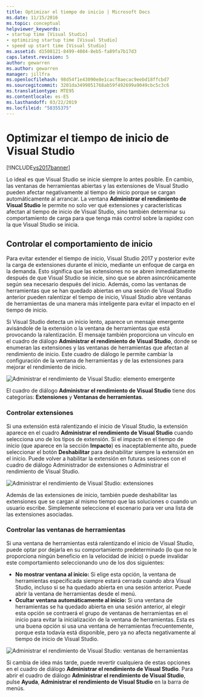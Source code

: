 ```yaml
---
title: Optimizar el tiempo de inicio | Microsoft Docs
ms.date: 11/15/2016
ms.topic: conceptual
helpviewer_keywords:
- startup time [Visual Studio]
- optimizing startup time [Visual Studio]
- speed up start time [Visual Studio]
ms.assetid: d1508121-8499-4084-8eb5-fa89fa7b17d3
caps.latest.revision: 5
author: gewarren
ms.author: gewarren
manager: jillfra
ms.openlocfilehash: 98d54f1e43090e8e1cacf8aecac9eebd18ffcbd7
ms.sourcegitcommit: 3201da3499051768ab59f492699a9049cbc5c3c6
ms.translationtype: MTE95
ms.contentlocale: es-ES
ms.lasthandoff: 03/22/2019
ms.locfileid: "58355375"
---
```

# <a name="optimize-visual-studio-startup-time"></a>Optimizar el tiempo de inicio de Visual Studio
[!INCLUDE[vs2017banner](../includes/vs2017banner.md)]

Lo ideal es que Visual Studio se inicie siempre lo antes posible. En cambio, las ventanas de herramientas abiertas y las extensiones de Visual Studio pueden afectar negativamente al tiempo de inicio porque se cargan automáticamente al arrancar. La ventana **Administrar el rendimiento de Visual Studio** le permite no solo ver qué extensiones y características afectan al tiempo de inicio de Visual Studio, sino también determinar su comportamiento de carga para que tenga más control sobre la rapidez con la que Visual Studio se inicia.

## <a name="control-startup-behavior"></a>Controlar el comportamiento de inicio

Para evitar extender el tiempo de inicio, Visual Studio 2017 y posterior evite la carga de extensiones durante el inicio, mediante un enfoque de carga en la demanda. Esto significa que las extensiones no se abren inmediatamente después de que Visual Studio se inicie, sino que se abren asincrónicamente según sea necesario después del inicio. Además, como las ventanas de herramientas que se han quedado abiertas en una sesión de Visual Studio anterior pueden ralentizar el tiempo de inicio, Visual Studio abre ventanas de herramientas de una manera más inteligente para evitar el impacto en el tiempo de inicio.

Si Visual Studio detecta un inicio lento, aparece un mensaje emergente avisándole de la extensión o la ventana de herramientas que está provocando la ralentización. El mensaje también proporciona un vínculo en el cuadro de diálogo **Administrar el rendimiento de Visual Studio**, donde se enumeran las extensiones y las ventanas de herramientas que afectan al rendimiento de inicio. Este cuadro de diálogo le permite cambiar la configuración de la ventana de herramientas y de las extensiones para mejorar el rendimiento de inicio.

![Administrar el rendimiento de Visual Studio: elemento emergente](../ide/media/vside-perfdialog-popup.PNG "Administrar el rendimiento de Visual Studio: elemento emergente")

El cuadro de diálogo **Administrar el rendimiento de Visual Studio** tiene dos categorías: **Extensiones** y **Ventanas de herramientas**.

### <a name="control-extensions"></a>Controlar extensiones
Si una extensión está ralentizando el inicio de Visual Studio, la extensión aparece en el cuadro **Administrar el rendimiento de Visual Studio** cuando selecciona uno de los tipos de extensión. Si el impacto en el tiempo de inicio (que aparece en la sección **Impacto**) es inaceptablemente alto, puede seleccionar el botón **Deshabilitar** para deshabilitar siempre la extensión en el inicio. Puede volver a habilitar la extensión en futuras sesiones con el cuadro de diálogo Administrador de extensiones o Administrar el rendimiento de Visual Studio.

![Administrar el rendimiento de Visual Studio: extensiones](../ide/media/vside-perfdialog-extensions.PNG "Administrar el rendimiento de Visual Studio: extensiones")

Además de las extensiones de inicio, también puede deshabilitar las extensiones que se cargan al mismo tiempo que las soluciones o cuando un usuario escribe. Simplemente seleccione el escenario para ver una lista de las extensiones asociadas.

### <a name="control-tool-windows"></a>Controlar las ventanas de herramientas
Si una ventana de herramientas está ralentizando el inicio de Visual Studio, puede optar por dejarla en su comportamiento predeterminado (lo que no le proporciona ningún beneficio en la velocidad de inicio) o puede invalidar este comportamiento seleccionando uno de los dos siguientes:

- **No mostrar ventana al inicio:** Si elige esta opción, la ventana de herramientas especificada siempre estará cerrada cuando abra Visual Studio, incluso si se ha quedado abierta en una sesión anterior. Puede abrir la ventana de herramientas desde el menú.
- **Ocultar ventana automáticamente al inicio:** Si una ventana de herramientas se ha quedado abierta en una sesión anterior, al elegir esta opción se contraerá el grupo de ventanas de herramientas en el inicio para evitar la inicialización de la ventana de herramientas. Esta es una buena opción si usa una ventana de herramientas frecuentemente, porque esta todavía está disponible, pero ya no afecta negativamente al tiempo de inicio de Visual Studio.

![Administrar el rendimiento de Visual Studio: ventanas de herramientas](../ide/media/vside-perfdialog-toolwindows.PNG "Administrar el rendimiento de Visual Studio: ventanas de herramientas")

Si cambia de idea más tarde, puede revertir cualquiera de estas opciones en el cuadro de diálogo **Administrar el rendimiento de Visual Studio**. Para abrir el cuadro de diálogo **Administrar el rendimiento de Visual Studio**, pulse **Ayuda**, **Administrar el rendimiento de Visual Studio** en la barra de menús.

